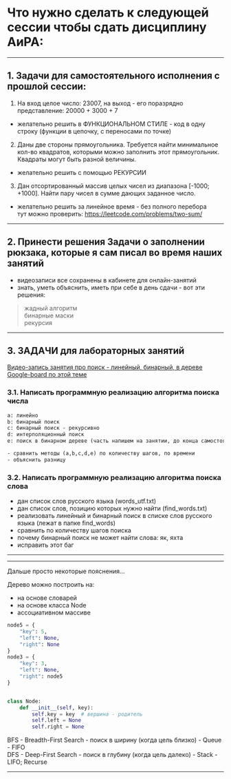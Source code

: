 # Что нужно сделать к следующей сессии чтобы сдать дисциплину АиРА:  

---  

## 1. Задачи для самостоятельного исполнения с прошлой сессии:  

1) На вход целое число: 23007, на выход - его поразрядно представление: 20000 + 3000 + 7  
-  желательно решить в ФУНКЦИОНАЛЬНОМ СТИЛЕ - код в одну строку (функции в цепочку, с переносами по точке)  

2) Даны две стороны прямоугольника. Требуется найти минимальное кол-во квадратов, которыми можно заполнить этот прямоугольник. Квадраты могут быть разной величины.  
- желательно решить с помощью РЕКУРСИИ  

3) Дан отсортированный массив целых чисел из диапазона [-1000; +1000]. Найти пару чисел в сумме дающих заданное число.  
- желательно решить за линейное время - без полного перебора  
тут можно проверить: https://leetcode.com/problems/two-sum/  

---  

## 2. Принести решения Задачи о заполнении рюкзака, которые я сам писал во время наших занятий  

- видеозаписи все сохранены в кабинете для онлайн-занятий  
- знать, уметь объяснить, иметь при себе в день сдачи - вот эти решения:  

> жадный алгоритм  
> бинарные маски  
> рекурсия  

---  

## 3. ЗАДАЧИ для лабораторных занятий  

[Видео-запись занятия про поиск - линейный, бинарный, в дереве](https://bbb6.psaa.ru/playback/presentation/2.3/c53ddb2862a4beb89e00b931c76ae39e924c3c35-1695908720167)  
[Google-board по этой теме](https://jamboard.google.com/d/1vtwRSDglO_TcvXbpGJEq9rlKMU_sOyvbBmXsc76kkY8/edit?usp=sharing)  

### 3.1. Написать программную реализацию алгоритма поиска числа  

```txt
a: линейно 
b: бинарный поиск
c: бинарный поиск - рекурсивно
d: интерполяционный поиск
e: поиск в бинарном дереве (часть напишем на занятии, до конца самостоятельно)

- сравнить методы (a,b,c,d,e) по количеству шагов, по времени  
- объяснить разницу  
```

### 3.2. Написать программную реализацию алгоритма поиска слова  

- дан список слов русского языка (words_utf.txt)  
- дан список слов, позицию которых нужно найти (find_words.txt)  
- реализовать линейный и бинарный поиск в списке слов русского языка (лежат в папке find_words)  
- сравнить по количеству шагов поиска  
- почему бинарный поиск не может найти слова: як, яхта  
- исправить этот баг  

---  

---  

Дальше просто некоторые пояснения...  

Дерево можно построить на:  

- на основе словарей  
- на основе класса Node  
- ассоциативном массиве  

```py
node5 = {
    "key": 5,
    "left": None,
    "right": None
}
node3 = {
    "key": 3,
    "left": None,
    "right": node5
}


class Node:
    def __init__(self, key):
        self.key = key  # вершина - родитель
        self.left = None
        self.right = None
```

BFS - Breadth-First Search - поиск в ширину (когда цель близко) - Queue - FIFO  
DFS - Deep-First Search - поиск в глубину (когда цель далеко) - Stack - LIFO; Recurse  

---  

